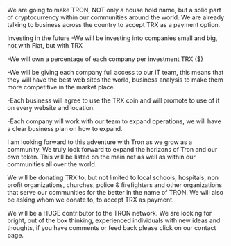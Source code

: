 
We are going to make TRON, NOT only a house hold name, but a solid part of cryptocurrency within our communities around the world. We are already talking to business across the country to accept TRX as a payment option.

Investing in the future -We will be investing into companies small and big, not with Fiat, but with TRX

-We will own a percentage of each company per investment TRX ($)

-We will be giving each company full access to our IT team, this means that they will have the best web sites the world, business analysis to make them more competitive in the market place.

-Each business will agree to use the TRX coin and will promote to use of it on every website and location.

-Each company will work with our team to expand operations, we will have a clear business plan on how to expand.

I am looking forward to this adventure with Tron as we grow as a community. We truly look forward to expand the horizons of Tron and our own token. This will be listed on the main net as well as within our communities all over the world.

We will be donating TRX to, but not limited to local schools, hospitals, non profit organizations, churches, police & firefighters and other organizations that serve our communities for the better in the name of TRON. We will also be asking whom we donate to, to accept TRX as payment.

We will be a HUGE contributor to the TRON network. We are looking for bright, out of the box thinking, experienced individuals with new ideas and thoughts, if you have comments or feed back please click on our contact page.
